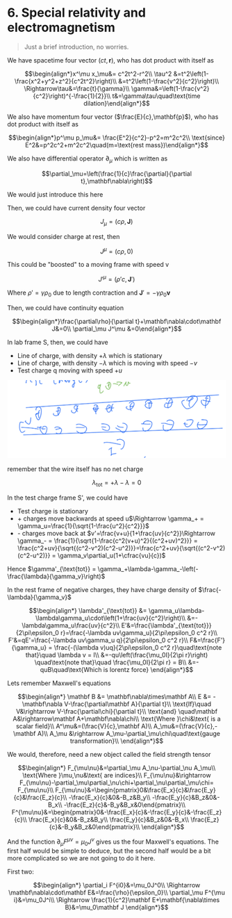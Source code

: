 # 6. Special relativity and electromagnetism
> Just a brief introduction, no worries.

We have spacetime four vector ($ct,\mathbf{r}$), who has dot product with itself as

$$\begin{align*}x^\mu x_\mu&= c^2t^2-r^2\\
\tau^2 &=t^2\left(1-\frac{x^2+y^2+z^2}{c^2t^2}\right)\\
&=t^2\left(1-\frac{v^2}{c^2}\right)\\
\Rightarrow\tau&=\frac{t}{\gamma}\\
\gamma&=\left(1-\frac{v^2}{c^2}\right)^{-\frac{1}{2}}\\
t&=\gamma\tau\quad\text{time dilation}\end{align*}$$

We also have momentum four vector ($\frac{E}{c},\mathbf{p}$), who has dot product with itself as

$$\begin{align*}p^\mu p_\mu&= \frac{E^2}{c^2}-p^2=m^2c^2\\
\text{since} E^2&=p^2c^2+m^2c^2\quad(m=\text{rest mass})\end{align*}$$

We also have differential operator $\partial_\mu$ which is written as

$$\partial_\mu=\left(\frac{1}{c}\frac{\partial}{\partial t},\mathbf\nabla\right)$$

We would just introduce this here

Then, we could have current density four vector

$$J_\mu=(c\rho,\mathbf{J})$$

We would consider charge at rest, then

$$J^\mu=(c\rho,0)$$

This could be "boosted" to a moving frame with speed v

$$J'^\mu= (\rho'c,\mathbf J')$$

Where $\rho' = \gamma\rho_0$ due to length contraction and $\mathbf J'=-\gamma\rho_0\mathbf v$

Then, we could have continuity equation

$$\begin{align*}\frac{\partial\rho}{\partial t}+\mathbf\nabla\cdot\mathbf J&=0\\
\partial_\mu J^\mu &=0\end{align*}$$

In lab frame S, then, we could have
 - Line of charge, with density $+\lambda$ which is stationary
 - Line of charge, with density $-\lambda$ which is moving with speed $-v$
 - Test charge q moving with speed $+u$

![Image](./images/6_Special_relativity_and_EM/v2-28fa7c02ab275f64c7c014b61e51dcfc.png)

remember that the wire itself has no net charge

$$\lambda_{\text{tot}} = +\lambda-\lambda = 0$$

In the test charge frame S', we could have 
 - Test charge is stationary
 - \+ charges move backwards at speed u$\Rightarrow \gamma_+ = \gamma_u=\frac{1}{\sqrt{1-\frac{u^2}{c^2}}}$
 - \- charges move back at $v'=\frac{v+u}{1+\frac{uv}{c^2}}\Rightarrow \gamma_- = \frac{1}{\sqrt{1-\frac{c^2(v+u)^2}{(c^2+uv)^2}}} = \frac{c^2+uv}{\sqrt{(c^2-v^2)(c^2-u^2)}}=\frac{c^2+uv}{\sqrt{(c^2-v^2)(c^2-u^2)}} = \gamma_v\partial_u(1+\cfrac{vu}{c})$

Hence $\gamma'_{\text{tot}} = \gamma_+\lambda-\gamma_-\left(-\frac{\lambda}{\gamma_v}\right)$

In the rest frame of negative charges, they have charge density of $\frac{-\lambda}{\gamma_v}$

$$\begin{align*}
\lambda'_{\text{tot}} &= \gamma_u\lambda-\lambda\gamma_u\cdot\left(1+\frac{uv}{c^2}\right)\\
&=-\lambda\gamma_u\frac{uv}{c^2}\\
E'&=\frac{\lambda'_{\text{tot}}}{2\pi\epsilon_0 r}=\frac{-\lambda uv\gamma_u}{2\pi\epsilon_0 c^2 r}\\
F'&=qE'=\frac{-\lambda uv\gamma_u q}{2\pi\epsilon_0 c^2 r}\\
F&=\frac{F'}{\gamma_u} = \frac{-(\lambda v)uq}{2\pi\epsilon_0 c^2 r}\quad\text{note that}\quad \lambda v = I\\
&=-qu\left(\frac{\mu_0I}{2\pi r}\right) \quad\text{note that}\quad \frac{\mu_0I}{2\pi r} = B\\
&=-quB\quad\text{Which is lorentz force}
\end{align*}$$

Lets remember Maxwell's equations

$$\begin{align*}
\mathbf B &= \mathbf\nabla\times\mathbf A\\
E &= -\mathbf\nabla V-\frac{\partial\mathbf A}{\partial t}\\
\text{If}\quad V&\rightarrow V-\frac{\partial\chi}{\partial t}\\
\text{and} \quad\mathbf A&\rightarrow\mathbf A+\mathbf\nabla\chi\\
\text{Where }\chi&\text{ is a scalar field}\\
A^\mu&=(\frac{V}{c},\mathbf A)\\
A_\mu&=(\frac{V}{c},-\mathbf A)\\
A_\mu &\rightarrow A_\mu-\partial_\mu\chi\quad\text{gauge transformation}\\
\end{align*}$$

We would, therefore, need a new object called the field strength tensor

$$\begin{align*}
F_{\mu\nu}&=\partial_\mu A_\nu-\partial_\nu A_\mu\\
\text{Where }\mu,\nu&\text{ are indices}\\
F_{\mu\nu}&\rightarrow F_{\mu\nu}-\partial_\mu\partial_\nu\chi+\partial_\nu\partial_\mu\chi= F_{\mu\nu}\\
F_{\mu\nu}&=\begin{pmatrix}0&\frac{E_x}{c}&\frac{E_y}{c}&\frac{E_z}{c}\\
-\frac{E_x}{c}&0&-B_z&B_y\\
-\frac{E_y}{c}&B_z&0&-B_x\\
-\frac{E_z}{c}&-B_y&B_x&0\end{pmatrix}\\
F^{\mu\nu}&=\begin{pmatrix}0&-\frac{E_x}{c}&-\frac{E_y}{c}&-\frac{E_z}{c}\\
\frac{E_x}{c}&0&-B_z&B_y\\
\frac{E_y}{c}&B_z&0&-B_x\\
\frac{E_z}{c}&-B_y&B_z&0\end{pmatrix}\\
\end{align*}$$

And the function $\partial_\mu F^{\mu\nu} = \mu_0 J^\nu$ gives us the four Maxwell's equations. The first half would be simple to deduce, but the second half would be a bit more complicated so we are not going to do it here.

First two: 

$$\begin{align*}
\partial_i F^{i0}&=\mu_0J^0\\
\Rightarrow \mathbf\nabla\cdot\mathbf E&=\frac{\rho}{\epsilon_0}\\
\partial_\mu F^{\mu i}&=\mu_0J^i\\
\Rightarrow \frac{1}{c^2}\mathbf E+\mathbf{\nabla\times B}&=\mu_0\mathbf J
\end{align*}$$